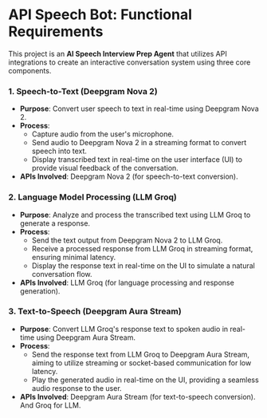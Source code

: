 # API Speech Bot: Functional Requirements

This project is an **AI Speech Interview Prep Agent** that utilizes API integrations to create an interactive conversation system using three core components.

### 1. Speech-to-Text (Deepgram Nova 2)
   - **Purpose**: Convert user speech to text in real-time using Deepgram Nova 2.
   - **Process**:
     - Capture audio from the user's microphone.
     - Send audio to Deepgram Nova 2 in a streaming format to convert speech into text.
     - Display transcribed text in real-time on the user interface (UI) to provide visual feedback of the conversation.
   - **APIs Involved**: Deepgram Nova 2 (for speech-to-text conversion).
   
### 2. Language Model Processing (LLM Groq)
   - **Purpose**: Analyze and process the transcribed text using LLM Groq to generate a response.
   - **Process**:
     - Send the text output from Deepgram Nova 2 to LLM Groq.
     - Receive a processed response from LLM Groq in streaming format, ensuring minimal latency.
     - Display the response text in real-time on the UI to simulate a natural conversation flow.
   - **APIs Involved**: LLM Groq (for language processing and response generation).

### 3. Text-to-Speech (Deepgram Aura Stream)
   - **Purpose**: Convert LLM Groq's response text to spoken audio in real-time using Deepgram Aura Stream.
   - **Process**:
     - Send the response text from LLM Groq to Deepgram Aura Stream, aiming to utilize streaming or socket-based communication for low latency.
     - Play the generated audio in real-time on the UI, providing a seamless audio response to the user.
   - **APIs Involved**: Deepgram Aura Stream (for text-to-speech conversion). And Groq for LLM.

